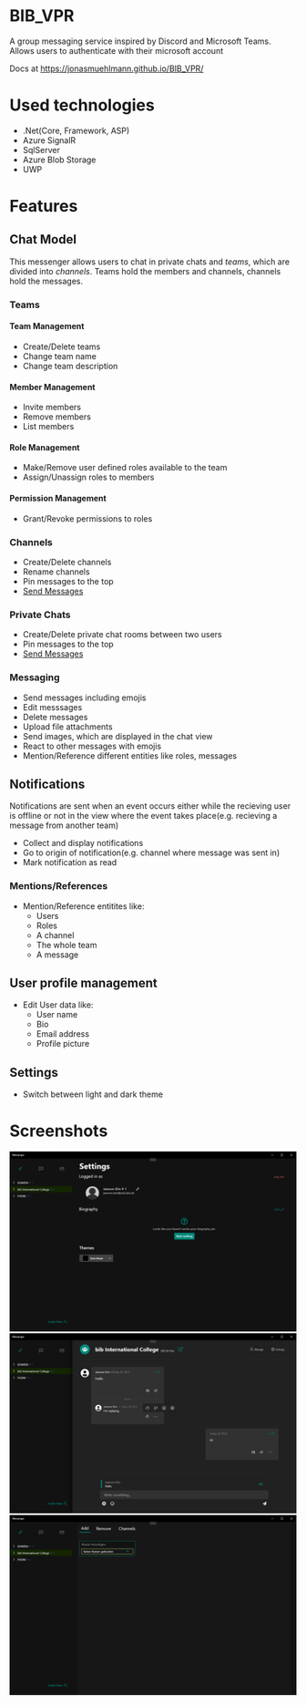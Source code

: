 # BIB_VPR

A group messaging service inspired by Discord and Microsoft Teams.
Allows users to authenticate with their microsoft account

Docs at https://jonasmuehlmann.github.io/BIB_VPR/

# Used technologies
- .Net(Core, Framework, ASP)
- Azure SignalR
- SqlServer
- Azure Blob Storage
- UWP

# Features
## Chat Model

This messenger allows users to chat in private chats and *teams*, which are divided into *channels*.
Teams hold the members and channels, channels hold the messages.

### Teams

#### Team Management
- Create/Delete teams
- Change team name
- Change team description

#### Member Management
- Invite members
- Remove members
- List members

#### Role Management
- Make/Remove user defined roles available to the team
- Assign/Unassign roles to members

#### Permission Management
- Grant/Revoke permissions to roles

### Channels
- Create/Delete channels
- Rename channels
- Pin messages to the top
- [Send Messages](###messaging)

### Private Chats
- Create/Delete private chat rooms between two users
- Pin messages to the top
- [Send Messages](###messaging)

### Messaging
- Send messages including emojis
- Edit messsages
- Delete messages
- Upload file attachments
- Send images, which are displayed in the chat view
- React to other messages with emojis
- Mention/Reference different entities like roles, messages

## Notifications
Notifications are sent when an event occurs either while the recieving user is offline
or not in the view where the event takes place(e.g. recieving a message from another
team)

- Collect and display notifications
- Go to origin of notification(e.g. channel where message was sent in)
- Mark notification as read

### Mentions/References
- Mention/Reference entitites like:
    - Users
    - Roles
    - A channel
    - The whole team
    - A message

## User profile management
- Edit User data like:
    - User name
    - Bio
    - Email address
    - Profile picture

## Settings
- Switch between light and dark theme

# Screenshots
![](docs/MicrosoftTeams-image.png)
![](docs/MicrosoftTeams-image1.png)
![](docs/MicrosoftTeams-image2.png)
